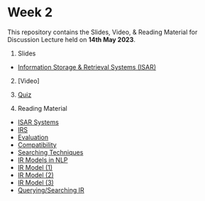 # Week 2 

This repository contains the Slides, Video, & Reading Material for Discussion Lecture held on **14th May 2023**.

1. Slides

- [Information Storage & Retrieval Systems (ISAR)](https://manika-lamba.github.io/isar/#/title-slide)

2. [Video]

3. [Quiz](https://github.com/manika-lamba/SOL/blob/main/14_May_2023/quiz.pdf)

4. Reading Material
- [ISAR Systems](https://github.com/manika-lamba/SOL/blob/main/7_May_2023/reading-material/ISAR_Systems.pdf)
- [IRS](https://github.com/manika-lamba/SOL/blob/main/7_May_2023/reading-material/IRS.pdf)
- [Evaluation](https://github.com/manika-lamba/SOL/blob/main/14_May_2023/reading-material/Evaluation.pdf)
- [Compatibility](https://github.com/manika-lamba/SOL/blob/main/14_May_2023/reading-material/Compatibility_ISAR.pdf)
- [Searching Techniques](https://github.com/manika-lamba/SOL/blob/main/14_May_2023/reading-material/Searching.pdf)
- [IR Models in NLP](https://hackmd.io/@32-6dKctTbKTXzKk1r-wPQ/SkavEXa42)
- [IR Model (1)](https://github.com/manika-lamba/SOL/blob/main/14_May_2023/reading-material/Information%20Retrieval%20Models.pdf)
- [IR Model (2)](https://github.com/manika-lamba/SOL/blob/main/14_May_2023/reading-material/IR_Models.pdf)
- [IR Model (3)](https://github.com/manika-lamba/SOL/blob/main/14_May_2023/reading-material/IR_Models(2).pdf)
- [Querying/Searching IR](https://github.com/manika-lamba/SOL/blob/main/14_May_2023/reading-material/Querying-IR-Model.pdf)

